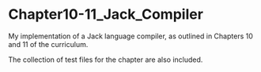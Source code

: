 # Chapter10-11_Jack_Compiler

My implementation of a Jack language compiler, as outlined in Chapters 10 and 11 of the curriculum.

The collection of test files for the chapter are also included.
